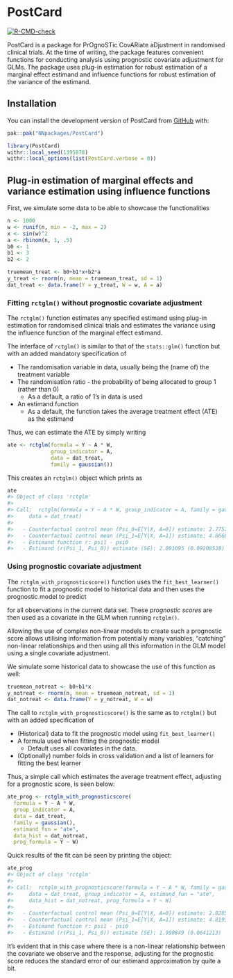 
<!-- README.md is generated from README.Rmd. Please edit that file -->

# PostCard

<!-- badges: start -->

[![R-CMD-check](https://github.com/NNpackages/PostCard/actions/workflows/R-CMD-check.yaml/badge.svg)](https://github.com/NNpackages/PostCard/actions/workflows/R-CMD-check.yaml)
<!-- badges: end -->

PostCard is a package for PrOgnoSTic CovARiate aDjustment in randomised
clinical trials. At the time of writing, the package features convenient
functions for conducting analysis using prognostic covariate adjustment
for GLMs. The package uses plug-in estimation for robust estimation of a
marginal effect estimand and influence functions for robust estimation
of the variance of the estimand.

## Installation

You can install the development version of PostCard from
[GitHub](https://github.com/) with:

``` r
pak::pak("NNpackages/PostCard")
```

``` r
library(PostCard)
withr::local_seed(1395878)
withr::local_options(list(PostCard.verbose = 0))
```

## Plug-in estimation of marginal effects and variance estimation using influence functions

First, we simulate some data to be able to showcase the functionalities

``` r
n <- 1000
w <- runif(n, min = -2, max = 2)
x <- sin(w)^2
a <- rbinom(n, 1, .5)
b0 <- 1
b1 <- 3
b2 <- 2

truemean_treat <- b0+b1*x+b2*a
y_treat <- rnorm(n, mean = truemean_treat, sd = 1)
dat_treat <- data.frame(Y = y_treat, W = w, A = a)
```

### Fitting `rctglm()` without prognostic covariate adjustment

The `rctglm()` function estimates any specified estimand using plug-in
estimation for randomised clinical trials and estimates the variance
using the influence function of the marginal effect estimand.

The interface of `rctglm()` is similar to that of the `stats::glm()`
function but with an added mandatory specification of

- The randomisation variable in data, usually being the (name of) the
  treatment variable
- The randomisation ratio - the probability of being allocated to group
  1 (rather than 0)
  - As a default, a ratio of 1’s in data is used
- An estimand function
  - As a default, the function takes the average treatment effect (ATE)
    as the estimand

Thus, we can estimate the ATE by simply writing

``` r
ate <- rctglm(formula = Y ~ A * W,
              group_indicator = A,
              data = dat_treat,
              family = gaussian())
```

This creates an `rctglm()` object which prints as

``` r
ate
#> Object of class 'rctglm'
#> 
#> Call:  rctglm(formula = Y ~ A * W, group_indicator = A, family = gaussian(), 
#>     data = dat_treat)
#> 
#>   - Counterfactual control mean (Psi_0=E[Y|X, A=0]) estimate: 2.775793
#>   - Counterfactual control mean (Psi_1=E[Y|X, A=1]) estimate: 4.866888
#>   - Estimand function r: psi1 - psi0
#>   - Estimand (r(Psi_1, Psi_0)) estimate (SE): 2.091095 (0.09208528)
```

### Using prognostic covariate adjustment

The `rctglm_with_prognosticscore()` function uses the
`fit_best_learner()` function to fit a prognostic model to historical
data and then uses the prognostic model to predict

for all observations in the current data set. These *prognostic scores*
are then used as a covariate in the GLM when running `rctglm()`.

Allowing the use of complex non-linear models to create such a
prognostic score allows utilising information from potentially many
variables, “catching” non-linear relationships and then using all this
information in the GLM model using a single covariate adjustment.

We simulate some historical data to showcase the use of this function as
well:

``` r
truemean_notreat <- b0+b1*x
y_notreat <- rnorm(n, mean = truemean_notreat, sd = 1)
dat_notreat <- data.frame(Y = y_notreat, W = w)
```

The call to `rctglm_with_prognosticscore()` is the same as to `rctglm()`
but with an added specification of

- (Historical) data to fit the prognostic model using
  `fit_best_learner()`
- A formula used when fitting the prognostic model
  - Default uses all covariates in the data.
- (Optionally) number folds in cross validation and a list of learners
  for fitting the best learner

Thus, a simple call which estimates the average treatment effect,
adjusting for a prognostic score, is seen below:

``` r
ate_prog <- rctglm_with_prognosticscore(
  formula = Y ~ A * W,
  group_indicator = A,
  data = dat_treat,
  family = gaussian(),
  estimand_fun = "ate",
  data_hist = dat_notreat,
  prog_formula = Y ~ W)
```

Quick results of the fit can be seen by printing the object:

``` r
ate_prog
#> Object of class 'rctglm'
#> 
#> Call:  rctglm_with_prognosticscore(formula = Y ~ A * W, family = gaussian(), 
#>     data = dat_treat, group_indicator = A, estimand_fun = "ate", 
#>     data_hist = dat_notreat, prog_formula = Y ~ W)
#> 
#>   - Counterfactual control mean (Psi_0=E[Y|X, A=0]) estimate: 2.828515
#>   - Counterfactual control mean (Psi_1=E[Y|X, A=1]) estimate: 4.819363
#>   - Estimand function r: psi1 - psi0
#>   - Estimand (r(Psi_1, Psi_0)) estimate (SE): 1.990849 (0.0641213)
```

It’s evident that in this case where there is a non-linear relationship
between the covariate we observe and the response, adjusting for the
prognostic score reduces the standard error of our estimand
approximation by quite a bit.
